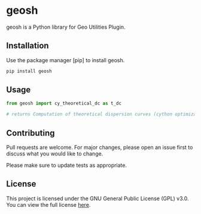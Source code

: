 # geosh

geosh is a Python library for Geo Utilities Plugin.

## Installation

Use the package manager [pip] to install geosh.

```bash
pip install geosh
```

## Usage

```python
from geosh import cy_theoretical_dc as t_dc

# returns Computation of theoretical dispersion curves (cython optimization)

```

## Contributing

Pull requests are welcome. For major changes, please open an issue first
to discuss what you would like to change.

Please make sure to update tests as appropriate.

## License

This project is licensed under the GNU General Public License (GPL) v3.0.  
You can view the full license [here](https://www.gnu.org/licenses/gpl-3.0.en.html).